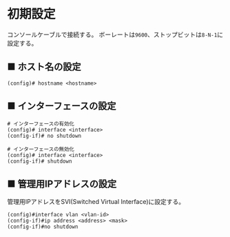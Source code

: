 # 初期設定
コンソールケーブルで接続する。
ボーレートは`9600`、ストップビットは`8-N-1`に設定する。

## ■ ホスト名の設定
```
(config)# hostname <hostname>
```

## ■ インターフェースの設定
```
# インターフェースの有効化
(config)# interface <interface>
(config-if)# no shutdown

# インターフェースの無効化
(config)# interface <interface>
(config-if)# shutdown
```

## ■ 管理用IPアドレスの設定
管理用IPアドレスをSVI(Switched Virtual Interface)に設定する。  
```
(config)#interface vlan <vlan-id>
(config-if)#ip address <address> <mask>
(config-if)#no shutdown
```
